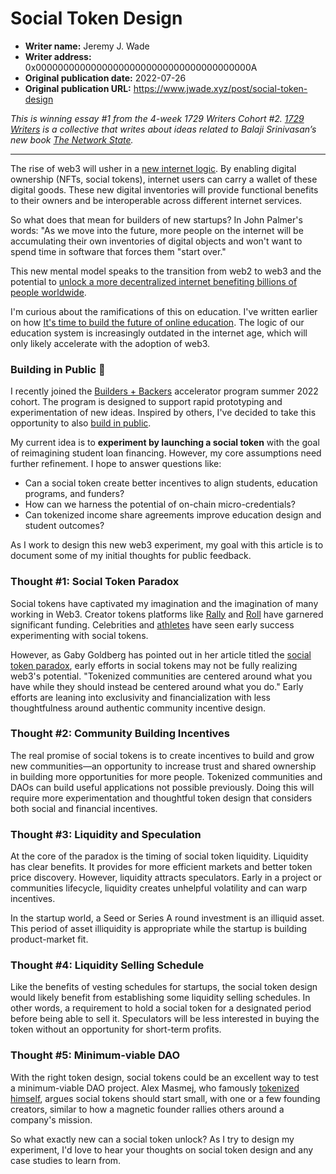 # Social Token Design

- **Writer name:** Jeremy J. Wade
- **Writer address:** 0x000000000000000000000000000000000000000A
- **Original publication date:** 2022-07-26
- **Original publication URL:** https://www.jwade.xyz/post/social-token-design

_This is winning essay #1 from the 4-week 1729 Writers Cohort #2. [1729 Writers](https://paper.li/1729writers) is a collective that writes about ideas related to Balaji Srinivasan’s new book [The Network State](https://thenetworkstate.com)._

---

The rise of web3 will usher in a [new internet logic](https://j.mirror.xyz/k0yCgq0bjgn2X0AujhwjKIYk4SDBpdNayjU5_E8Wm4I). By enabling digital ownership (NFTs, social tokens), internet users can carry a wallet of these digital goods. These new digital inventories will provide functional benefits to their owners and be interoperable across different internet services.

So what does that mean for builders of new startups? In John Palmer's words: "As we move into the future, more people on the internet will be accumulating their own inventories of digital objects and won't want to spend time in software that forces them "start over."

This new mental model speaks to the transition from web2 to web3 and the potential to [unlock a more decentralized internet benefiting billions of people worldwide](https://www.youtube.com/watch?v=PpcLs-fPMqU).

I'm curious about the ramifications of this on education. I've written earlier on how [It's time to build the future of online education](https://www.jwade.xyz/post/build-the-future-of-online-education). The logic of our education system is increasingly outdated in the internet age, which will only likely accelerate with the adoption of web3.

### Building in Public 🔨

I recently joined the [Builders + Backers](https://www.buildersandbackers.com/) accelerator program summer 2022 cohort. The program is designed to support rapid prototyping and experimentation of new ideas. Inspired by others, I've decided to take this opportunity to also [build in public](https://www.failory.com/blog/building-in-public).

My current idea is to **experiment by launching a social token** with the goal of reimagining student loan financing. However, my core assumptions need further refinement. I hope to answer questions like:

- Can a social token create better incentives to align students, education programs, and funders?
- How can we harness the potential of on-chain micro-credentials?
- Can tokenized income share agreements improve education design and student outcomes?

As I work to design this new web3 experiment, my goal with this article is to document some of my initial thoughts for public feedback.

### Thought #1: Social Token Paradox

Social tokens have captivated my imagination and the imagination of many working in Web3. Creator tokens platforms like [Rally](https://rally.io/) and [Roll](https://tryroll.com/) have garnered significant funding. Celebrities and [athletes](https://decrypt.co/74940/nbas-spencer-dinwiddie-7-5-million-crypto-social-token-app) have seen early success experimenting with social tokens.

However, as Gaby Goldberg has pointed out in her article titled the [social token paradox](https://gabygoldberg.medium.com/social-token-paradox-598080f0cf85), early efforts in social tokens may not be fully realizing web3's potential. "Tokenized communities are centered around what you have while they should instead be centered around what you do." Early efforts are leaning into exclusivity and financialization with less thoughtfulness around authentic community incentive design.

### Thought #2: Community Building Incentives

The real promise of social tokens is to create incentives to build and grow new communities—an opportunity to increase trust and shared ownership in building more opportunities for more people. Tokenized communities and DAOs can build useful applications not possible previously. Doing this will require more experimentation and thoughtful token design that considers both social and financial incentives.

### Thought #3: Liquidity and Speculation

At the core of the paradox is the timing of social token liquidity. Liquidity has clear benefits. It provides for more efficient markets and better token price discovery. However, liquidity attracts speculators. Early in a project or communities lifecycle, liquidity creates unhelpful volatility and can warp incentives.

In the startup world, a Seed or Series A round investment is an illiquid asset. This period of asset illiquidity is appropriate while the startup is building product-market fit.

### Thought #4: Liquidity Selling Schedule

Like the benefits of vesting schedules for startups, the social token design would likely benefit from establishing some liquidity selling schedules. In other words, a requirement to hold a social token for a designated period before being able to sell it. Speculators will be less interested in buying the token without an opportunity for short-term profits.

### Thought #5: Minimum-viable DAO

With the right token design, social tokens could be an excellent way to test a minimum-viable DAO project. Alex Masmej, who famously [tokenized himself](https://www.beondeck.com/case-studies/alex-masmej), argues social tokens should start small, with one or a few founding creators, similar to how a magnetic founder rallies others around a company's mission.

So what exactly new can a social token unlock? As I try to design my experiment, I'd love to hear your thoughts on social token design and any case studies to learn from.
